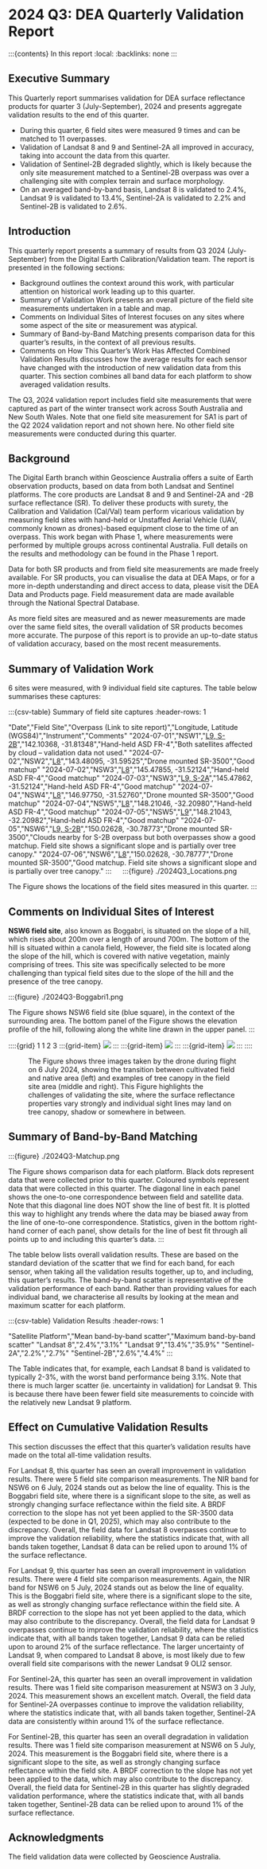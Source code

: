# 2024 Q3: DEA Quarterly Validation Report

:::{contents} In this report
:local:
:backlinks: none
:::

## Executive Summary

This Quarterly report summarises validation for DEA surface reflectance products for quarter 3 (July-September), 2024
and presents aggregate validation results to the end of this quarter.

* During this quarter, 6 field sites were measured 9 times and can be matched to 11 overpasses.
* Validation of Landsat 8 and 9 and Sentinel-2A all improved in accuracy, taking into account the data from this quarter.
* Validation of Sentinel-2B degraded slightly, which is likely because the only site measurement matched to a Sentinel-2B overpass was over a challenging site with complex terrain and surface morphology.
* On an averaged band-by-band basis, Landsat 8 is validated to 2.4%, Landsat 9 is validated to 13.4%, Sentinel-2A is validated to 2.2% and Sentinel-2B is validated to 2.6%.

## Introduction

This quarterly report presents a summary of results from Q3 2024 (July-September) from the Digital Earth
Calibration/Validation team. The report is presented in the following sections:

* Background outlines the context around this work, with particular attention on historical work leading up to this quarter.
* Summary of Validation Work presents an overall picture of the field site measurements undertaken in a table and map.
* Comments on Individual Sites of Interest focuses on any sites where some aspect of the site or measurement was atypical.
* Summary of Band-by-Band Matching presents comparison data for this quarter’s results, in the context of all previous results.
* Comments on How This Quarter’s Work Has Affected Combined Validation Results discusses how the average results for each sensor have changed with the introduction of new validation data from this quarter. This section combines all band data for each platform to show averaged validation results.

The Q3, 2024 validation report includes field site measurements that were captured as part of the winter transect work
across South Australia and New South Wales. Note that one field site measurement for SA1 is part of the Q2 2024
validation report and not shown here. No other field site measurements were conducted during this quarter.
 
## Background

The Digital Earth branch within Geoscience Australia offers a suite of Earth observation products, based on data from
both Landsat and Sentinel platforms. The core products are Landsat 8 and 9 and Sentinel-2A and -2B surface reflectance
(SR). To deliver these products with surety, the Calibration and Validation (Cal/Val) team perform vicarious validation
by measuring field sites with hand-held or Unstaffed Aerial Vehicle (UAV, commonly known as drones)-based equipment
close to the time of an overpass. This work began with Phase 1, where measurements were performed by multiple groups
across continental Australia. Full details on the results and methodology can be found in the Phase 1 report.

Data for both SR products and from field site measurements are made freely available. For SR products, you can visualise
the data at DEA Maps, or for a more in-depth understanding and direct access to data, please visit the DEA Data and
Products page. Field measurement data are made available through the National Spectral Database.

As more field sites are measured and as newer measurements are made over the same field sites, the overall validation of
SR products becomes more accurate. The purpose of this report is to provide an up-to-date status of validation accuracy,
based on the most recent measurements.
 
## Summary of Validation Work

6 sites were measured, with 9 individual field site captures. The table below summarises these captures:

:::{csv-table} Summary of field site captures
:header-rows: 1

"Date","Field Site","Overpass (Link to site report)","Longitude, Latitude (WGS84)","Instrument","Comments"
"2024-07-01","NSW1","<a href='/validation/site-report/2024-07-01-NSW1/'>L9, S-2B</a>","142.10368, -31.81348","Hand-held ASD FR-4","Both satellites affected by cloud – validation data not used."
"2024-07-02","NSW2","<a href='/validation/site-report/2024-07-02-NSW2/'>L8</a>","143.48095, -31.59525","Drone mounted SR-3500","Good matchup"
"2024-07-02","NSW3","<a href='/validation/site-report/2024-07-02-NSW3/'>L8</a>","145.47855, -31.52124","Hand-held ASD FR-4","Good matchup"
"2024-07-03","NSW3","<a href='/validation/site-report/2024-07-03-NSW3/'>L9, S-2A</a>","145.47862, -31.52124","Hand-held ASD FR-4","Good matchup"
"2024-07-04","NSW4","<a href='/validation/site-report/2024-07-04-NSW4/'>L8</a>","146.97750, -31.52760","Drone mounted SR-3500","Good matchup"
"2024-07-04","NSW5","<a href='/validation/site-report/2024-07-04-NSW5/'>L8</a>","148.21046, -32.20980","Hand-held ASD FR-4","Good matchup"
"2024-07-05","NSW5","<a href='/validation/site-report/2024-07-05-NSW5/'>L9</a>","148.21043, -32.20982","Hand-held ASD FR-4","Good matchup"
"2024-07-05","NSW6","<a href='/validation/site-report/2024-07-05-NSW6/'>L9, S-2B</a>","150.02628, -30.78773","Drone mounted SR-3500","Clouds nearby for S-2B overpass but both overpasses show a good matchup. Field site shows a significant slope and is partially over tree canopy."
"2024-07-06","NSW6","<a href='/validation/site-report/2024-07-06-NSW6/'>L8</a>","150.02628, -30.78777","Drone mounted SR-3500","Good matchup. Field site shows a significant slope and is partially over tree canopy."
:::
 
:::{figure} ./2024Q3_Locations.png

The Figure shows the locations of the field sites measured in this quarter.
::: 

## Comments on Individual Sites of Interest

**NSW6 field site**, also known as Boggabri, is situated on the slope of a hill, which rises about 200m over a length of
around 700m. The bottom of the hill is situated within a canola field, However, the field site is located along the
slope of the hill, which is covered with native vegetation, mainly comprising of trees. This site was specifically
selected to be more challenging than typical field sites due to the slope of the hill and the presence of the tree
canopy.

:::{figure} ./2024Q3-Boggabri1.png

The Figure shows NSW6 field site (blue square), in the context of the surrounding area. The bottom panel of the Figure
shows the elevation profile of the hill, following along the white line drawn in the upper panel.
:::

::::{grid} 1 1 2 3
:::{grid-item}
![](./2024Q3-Boggabri2.jpg)
:::
:::{grid-item}
![](./2024Q3-Boggabri3.jpg)
:::
:::{grid-item}
![](./2024Q3-Boggabri4.jpg)
:::
::::

<figure class="align-default">
    <figcaption>The Figure shows three images taken by the drone during flight on 6 July 2024, showing the transition between cultivated field and native area (left) and examples of tree canopy in the field site area (middle and right). This Figure highlights the challenges of validating the site, where the surface reflectance properties vary strongly and individual sight lines may land on tree canopy, shadow or somewhere in between.</figcaption>
</figure>
     
## Summary of Band-by-Band Matching

:::{figure} ./2024Q3-Matchup.png

The Figure shows comparison data for each platform. Black dots represent data that were collected prior to this quarter.
Coloured symbols represent data that were collected in this quarter. The diagonal line in each panel shows the
one-to-one correspondence between field and satellite data. Note that this diagonal line does NOT show the line of best
fit. It is plotted this way to highlight any trends where the data may be biased away from the line of one-to-one
correspondence. Statistics, given in the bottom right-hand corner of each panel, show details for the line of best fit
through all points up to and including this quarter’s data.
:::

The table below lists overall validation results. These are based on the standard deviation of the scatter that we find
for each band, for each sensor, when taking all the validation results together, up to, and including, this quarter’s
results. The band-by-band scatter is representative of the validation performance of each band. Rather than providing
values for each individual band, we characterise all results by looking at the mean and maximum scatter for each
platform.

:::{csv-table} Validation Results
:header-rows: 1

"Satellite Platform","Mean band-by-band scatter","Maximum band-by-band scatter"
"Landsat 8","2.4%","3.1%"
"Landsat 9","13.4%","35.9%"
"Sentinel-2A","2.2%","2.7%"
"Sentinel-2B","2.6%","4.4%"
:::

The Table indicates that, for example, each Landsat 8 band is validated to typically 2-3%, with the worst band
performance being 3.1%. Note that there is much larger scatter (ie. uncertainty in validation) for Landsat 9. This is
because there have been fewer field site measurements to coincide with the relatively new Landsat 9 platform.
 

## Effect on Cumulative Validation Results

This section discusses the effect that this quarter’s validation results have made on the total all-time validation
results.

For Landsat 8, this quarter has seen an overall improvement in validation results. There were 5 field site comparison
measurements. The NIR band for NSW6 on 6 July, 2024 stands out as below the line of equality. This is the Boggabri field
site, where there is a significant slope to the site, as well as strongly changing surface reflectance within the field
site. A BRDF correction to the slope has not yet been applied to the SR-3500 data (expected to be done in Q1, 2025),
which may also contribute to the discrepancy. Overall, the field data for Landsat 8 overpasses continue to improve the
validation reliability, where the statistics indicate that, with all bands taken together, Landsat 8 data can be relied
upon to around 1% of the surface reflectance. 

For Landsat 9, this quarter has seen an overall improvement in validation results. There were 4 field site comparison
measurements. Again, the NIR band for NSW6 on 5 July, 2024 stands out as below the line of equality. This is the
Boggabri field site, where there is a significant slope to the site, as well as strongly changing surface reflectance
within the field site. A BRDF correction to the slope has not yet been applied to the data, which may also contribute to
the discrepancy. Overall, the field data for Landsat 9 overpasses continue to improve the validation reliability, where
the statistics indicate that, with all bands taken together, Landsat 9 data can be relied upon to around 2% of the
surface reflectance. The larger uncertainty of Landsat 9, when compared to Landsat 8 above, is most likely due to few
overall field site comparisons with the newer Landsat 9 OLI2 sensor.

For Sentinel-2A, this quarter has seen an overall improvement in validation results. There was 1 field site comparison
measurement at NSW3 on 3 July, 2024. This measurement shows an excellent match. Overall, the field data for Sentinel-2A
overpasses continue to improve the validation reliability, where the statistics indicate that, with all bands taken
together, Sentinel-2A data are consistently within around 1% of the surface reflectance. 

For Sentinel-2B, this quarter has seen an overall degradation in validation results. There was 1 field site comparison
measurement at NSW6 on 5 July, 2024. This measurement is the Boggabri field site, where there is a significant slope to
the site, as well as strongly changing surface reflectance within the field site. A BRDF correction to the slope has not
yet been applied to the data, which may also contribute to the discrepancy. Overall, the field data for Sentinel-2B in
this quarter has slightly degraded validation performance, where the statistics indicate that, with all bands taken
together, Sentinel-2B data can be relied upon to around 1% of the surface reflectance. 

 
## Acknowledgments
 
The field validation data were collected by Geoscience Australia. 

